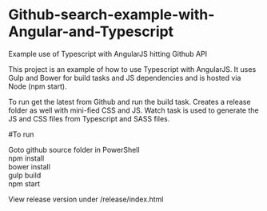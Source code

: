 # Github-search-example-with-Angular-and-Typescript
Example use of Typescript with AngularJS hitting Github API

This project is an example of how to use Typescript with AngularJS. It uses Gulp and Bower for build tasks and JS dependencies and is hosted via Node (npm start).

To run get the latest from Github and run the build task. Creates a release folder as well with mini-fied CSS and JS. Watch task is used to generate the JS and CSS files from Typescript and SASS files.

#To run

Goto github source folder in PowerShell  
npm install  
bower install  
gulp build  
npm start  
  
View release version under /release/index.html


